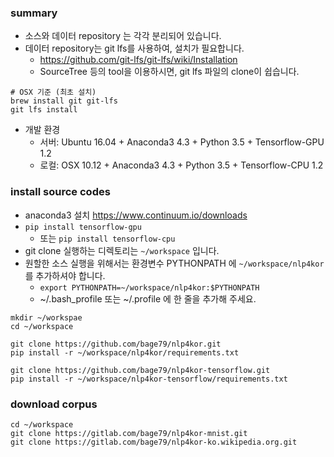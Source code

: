 ### summary
- 소스와 데이터 repository 는 각각 분리되어 있습니다.
- 데이터 repository는 git lfs를 사용하여, 설치가 필요합니다. 
    - https://github.com/git-lfs/git-lfs/wiki/Installation
    - SourceTree 등의 tool을 이용하시면, git lfs 파일의 clone이 쉽습니다.
```shell
# OSX 기준 (최초 설치)
brew install git git-lfs
git lfs install
```
- 개발 환경
    - 서버: Ubuntu 16.04 + Anaconda3 4.3 + Python 3.5 + Tensorflow-GPU 1.2
    - 로컬: OSX 10.12 + Anaconda3 4.3 + Python 3.5 + Tensorflow-CPU 1.2

### install source codes
- anaconda3 설치 https://www.continuum.io/downloads
- `pip install tensorflow-gpu`
    - 또는 `pip install tensorflow-cpu`
- git clone 실행하는 디렉토리는 `~/workspace` 입니다.
- 원할한 소스 실행을 위해서는 환경변수 PYTHONPATH 에 `~/workspace/nlp4kor` 를 추가하셔야 합니다.
    - `export PYTHONPATH=~/workspace/nlp4kor:$PYTHONPATH`
    - ~/.bash_profile 또는 ~/.profile 에 한 줄을 추가해 주세요.
```shell
mkdir ~/workspae
cd ~/workspace

git clone https://github.com/bage79/nlp4kor.git
pip install -r ~/workspace/nlp4kor/requirements.txt

git clone https://github.com/bage79/nlp4kor-tensorflow.git
pip install -r ~/workspace/nlp4kor-tensorflow/requirements.txt
```

### download corpus
```shell
cd ~/workspace
git clone https://gitlab.com/bage79/nlp4kor-mnist.git
git clone https://gitlab.com/bage79/nlp4kor-ko.wikipedia.org.git
```